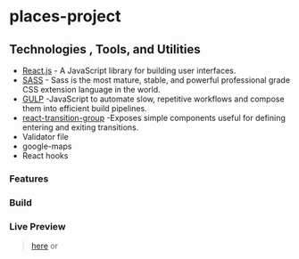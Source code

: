 # places-project

## Technologies , Tools, and Utilities

- [React.js] - A JavaScript library for building user interfaces.
- [SASS] - Sass is the most mature, stable, and powerful professional grade CSS extension language in the world.
- [GULP] -JavaScript to automate slow, repetitive workflows and compose them into efficient build pipelines.
- [react-transition-group] -Exposes simple components useful for defining entering and exiting transitions.
- Validator file
- google-maps
- React hooks

### Features

### Build

### Live Preview

> [here]() or

[react.js]: https://reactjs.org
[node.js]: http://nodejs.org
[express.js]: http://expressjs.com
[redux.js]: https://redux.js.org/
[sass]: https://sass-lang.com/
[gulp]: https://gulpjs.com/
[react-transition-group]: https://reactcommunity.org/react-transition-group/
